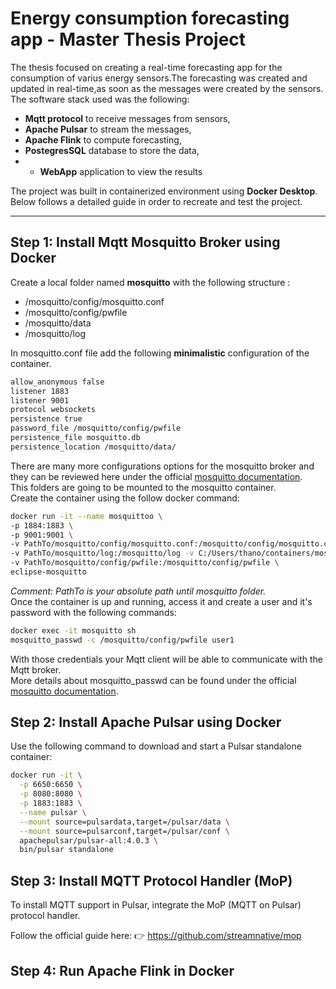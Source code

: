 # Energy consumption forecasting app - Master Thesis Project
  
The thesis focused on creating a real-time forecasting app for the consumption of varius energy sensors.The forecasting was created and updated in real-time,as soon as the messages were created by the sensors.   
The software stack used was the following:

- **Mqtt protocol** to receive messages from sensors,   
- **Apache Pulsar** to stream the messages,  
- **Apache Flink** to compute forecasting,
- **PostegresSQL** database to store the data,
- - **WebApp** application to view the results
  
The project was built in containerized environment using **Docker Desktop**.  
Below follows a detailed guide in order to recreate and test the project.

---
## Step 1: Install Mqtt Mosquitto Broker using Docker
Create a local folder named **mosquitto** with the following structure :  
- /mosquitto/config/mosquitto.conf
- /mosquitto/config/pwfile
- /mosquitto/data
- /mosquitto/log

In mosquitto.conf file add the following **minimalistic** configuration of the container.   
```bash
allow_anonymous false
listener 1883
listener 9001
protocol websockets
persistence true
password_file /mosquitto/config/pwfile
persistence_file mosquitto.db
persistence_location /mosquitto/data/
```
There are many more configurations options for the mosquitto broker and they can be reviewed here under the official [mosquitto documentation](https://mosquitto.org/man/mosquitto-conf-5.html).  
This folders are going to be mounted to the mosquitto container.   
Create the container using the follow docker command:
```bash
docker run -it --name mosquittoo \
-p 1884:1883 \
-p 9001:9001 \
-v PathTo/mosquitto/config/mosquitto.conf:/mosquitto/config/mosquitto.conf \
-v PathTo/mosquitto/log:/mosquitto/log -v C:/Users/thano/containers/mosquitto/data:/mosquitto/data \
-v PathTo/mosquitto/config/pwfile:/mosquitto/config/pwfile \
eclipse-mosquitto
```
*Comment: PathTo is your absolute path until mosquitto folder.*   
Once the container is up and running, access it and create a user and it's password with the following commands:  
```bash
docker exec -it mosquitto sh
mosquitto_passwd -c /mosquitto/config/pwfile user1
```
With those credentials your Mqtt client will be able to communicate with the Mqtt broker.  
More details about mosquitto_passwd can be found under the official [mosquitto documentation](https://mosquitto.org/man/mosquitto_passwd-1.html). 

## Step 2: Install Apache Pulsar using Docker

Use the following command to download and start a Pulsar standalone container:

```bash
docker run -it \
  -p 6650:6650 \
  -p 8080:8080 \
  -p 1883:1883 \
  --name pulsar \
  --mount source=pulsardata,target=/pulsar/data \
  --mount source=pulsarconf,target=/pulsar/conf \
  apachepulsar/pulsar-all:4.0.3 \
  bin/pulsar standalone
```

## Step 3: Install MQTT Protocol Handler (MoP)
To install MQTT support in Pulsar, integrate the MoP (MQTT on Pulsar) protocol handler.

Follow the official guide here:
👉 https://github.com/streamnative/mop

## Step 4: Run Apache Flink in Docker
